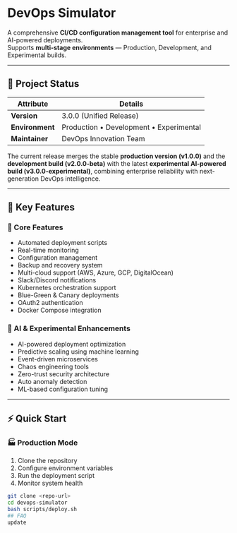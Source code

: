 # DevOps Simulator

A comprehensive **CI/CD configuration management tool** for enterprise and AI-powered deployments.  
Supports **multi-stage environments** — Production, Development, and Experimental builds.

---

## 🧩 Project Status
| Attribute | Details |
|------------|----------|
| **Version** | 3.0.0 (Unified Release) |
| **Environment** | Production • Development • Experimental |
| **Maintainer** | DevOps Innovation Team |

The current release merges the stable **production version (v1.0.0)** and the **development build (v2.0.0-beta)** with the latest **experimental AI-powered build (v3.0.0-experimental)**, combining enterprise reliability with next-generation DevOps intelligence.

---

## 🚀 Key Features

### 🔹 Core Features
- Automated deployment scripts  
- Real-time monitoring  
- Configuration management  
- Backup and recovery system  
- Multi-cloud support (AWS, Azure, GCP, DigitalOcean)  
- Slack/Discord notifications  
- Kubernetes orchestration support  
- Blue-Green & Canary deployments  
- OAuth2 authentication  
- Docker Compose integration  

### 🤖 AI & Experimental Enhancements
- AI-powered deployment optimization  
- Predictive scaling using machine learning  
- Event-driven microservices  
- Chaos engineering tools  
- Zero-trust security architecture  
- Auto anomaly detection  
- ML-based configuration tuning  

---

## ⚡ Quick Start

### 🏭 Production Mode
1. Clone the repository  
2. Configure environment variables  
3. Run the deployment script  
4. Monitor system health  

```bash
git clone <repo-url>
cd devops-simulator
bash scripts/deploy.sh
## FAQ
update
